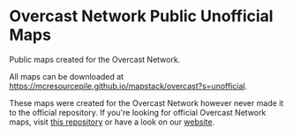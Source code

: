 # Overcast Network Public Unofficial Maps

Public maps created for the Overcast Network.

All maps can be downloaded at https://mcresourcepile.github.io/mapstack/overcast?s=unofficial.

These maps were created for the Overcast Network however never made it to the official repository. If you're looking for official Overcast Network maps, visit [this repository](https://github.com/MCResourcePile/overcast-maps) or have a look on our [website](https://mcresourcepile.github.io/mapstack/overcast).

